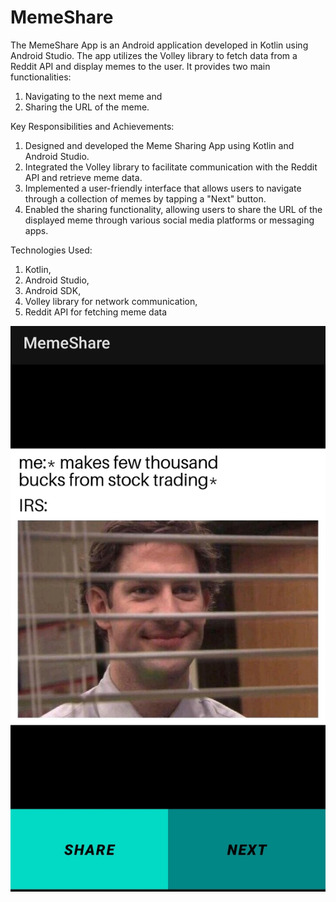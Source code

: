 # MemeShare

The MemeShare App is an Android application developed in Kotlin using Android Studio. The app utilizes the Volley library to fetch data from a Reddit API and display memes to the user. It provides two main functionalities: 
1. Navigating to the next meme and 
2. Sharing the URL of the meme.

Key Responsibilities and Achievements:

1. Designed and developed the Meme Sharing App using Kotlin and Android Studio.
2. Integrated the Volley library to facilitate communication with the Reddit API and retrieve meme data.
3. Implemented a user-friendly interface that allows users to navigate through a collection of memes by tapping a "Next" button.
4. Enabled the sharing functionality, allowing users to share the URL of the displayed meme through various social media platforms or messaging apps.

Technologies Used:

1. Kotlin, 
2. Android Studio, 
3. Android SDK, 
4. Volley library for network communication, 
5. Reddit API for fetching meme data

![alt text](meme.jpg)
